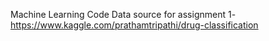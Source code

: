 Machine Learning Code
Data source for assignment 1- https://www.kaggle.com/prathamtripathi/drug-classification
